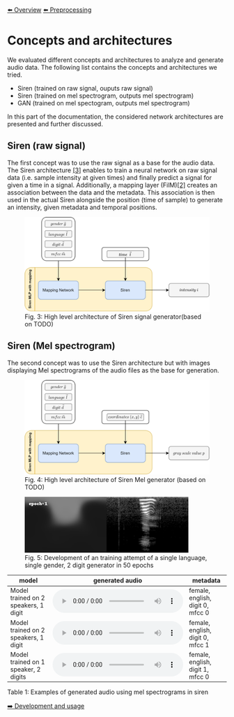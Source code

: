 [⬅️ Overview](../README.md)
[⬅️ Preprocessing](./preprocessing.md)

# Concepts and architectures

We evaluated different concepts and architectures to analyze and generate audio data. The following list contains the concepts and architectures we tried.

- Siren (trained on raw signal, ouputs raw signal)
- Siren (trained on mel spectrogram, outputs mel spectrogram)
- GAN (trained on mel spectogram, outputs mel spectrogram)

In this part of the documentation, the considered network architectures are presented and further discussed.

## Siren (raw signal)<a name="siren_signal"></a>

The first concept was to use the raw signal as a base for the audio data. The Siren architecture [[3]](./references.md#papers-siren) enables to train a neural network on raw signal data (i.e. sample intensity at given times) and finally predict a signal for given a time in a signal. Additionally, a mapping layer (FilM)[[2]](./references.md#papers-film) creates an association between the data and the metadata. This association is then used in the actual Siren alongside the position (time of sample) to generate an intensity, given metadata and temporal positions.

<figure>
  <img
  id="figures-siren-audio"
  src="./figures-siren-audio.png"
  alt="">
  <figcaption>Fig. 3: High level architecture of Siren signal generator(based on TODO)</figcaption>
</figure>

## Siren (Mel spectrogram)<a name="siren_mel"></a>

The second concept was to use the Siren architecture but with images displaying Mel spectrograms of the audio files as the base for generation.

<figure>
  <img
  id="figures-siren-mel"
  src="./figures-siren-mel.png"
  alt="">
  <figcaption>Fig. 4: High level architecture of Siren Mel generator (based on TODO)</figcaption>
</figure>
<figure>
  <img
  id="figures-siren-mel-process"
  src="./train_23bd5_00029_29_MODULATION_Type=Mult_Networks_One_Dimension_For_Each_Layer,MODULATION_hidden_features=128,MODULATION_hidden_l_2023-03-08_02-46-57.gif"
  alt="Development of a model training from epoch 0 to 50. It is visible how the quality of the generated image increases from a blurry spectrogram to a more clear one.">
  <figcaption>Fig. 5: Development of an training attempt of a single language, single gender, 2 digit generator in 50 epochs</figcaption>
</figure>

| model                                 | generated audio                                                                                                                                                 | metadata                                 |
| ------------------------------------- | --------------------------------------------------------------------------------------------------------------------------------------------------------------- | ---------------------------------------- |
| Model trained on 2 speakers, 1 digit | <audio controls><source src="./2-speakers-1-digits-lang-english-sex-female-digit-0-mfcc-0.wav"/></audio> | female, english, digit 0, mfcc 0         |
| Model trained on 2 speakers, 1 digit | <audio controls><source src="./2-speakers-1-digits-lang-english-sex-female-digit-0-mfcc-1.wav"/></audio> | female, english, digit 0, mfcc 1 |
| Model trained on 1 speaker, 2 digits | <audio controls><source src="./1-speakers-2-digits-lang-english-sex-female-digit-0-mfcc-0.wav"/></audio> | female, english, digit 1, mfcc 0 |

Table 1: Examples of generated audio using mel spectrograms in siren

[➡️ Development and usage](./development-and-usage.md)
